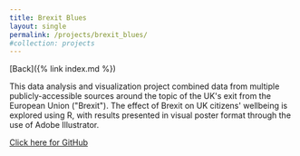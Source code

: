 ```yaml
---
title: Brexit Blues
layout: single
permalink: /projects/brexit_blues/
#collection: projects
---
```

[Back]({% link index.md %})

This data analysis and visualization project combined data from multiple publicly-accessible sources around the topic of the UK's exit from the European Union ("Brexit"). The effect of Brexit on UK citizens' wellbeing is explored using R, with results presented in visual poster format through the use of Adobe Illustrator.

[Click here for GitHub](https://github.com/EmmaWoods73/IST719---Information-Visualization)
